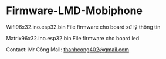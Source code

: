 # Firmware-LMD-Mobiphone

Wifi96x32.ino.esp32.bin
File firmware cho board xử lý thông tin

Matrix96x32.ino.esp32.bin
File firmware cho board led

Contact: Mr Công
Mail: thanhcong402@gmail.com
